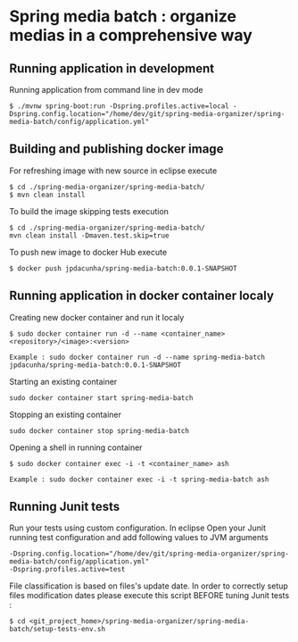 # Spring media batch : organize medias in a comprehensive way

## Running application in development

Running application from command line in dev mode

```shell
$ ./mvnw spring-boot:run -Dspring.profiles.active=local -Dspring.config.location="/home/dev/git/spring-media-organizer/spring-media-batch/config/application.yml"
```

## Building and publishing docker image

For refreshing image with new source in eclipse execute 

```shell
$ cd ./spring-media-organizer/spring-media-batch/
$ mvn clean install
```

To build the image skipping tests execution
```shell
$ cd ./spring-media-organizer/spring-media-batch/
mvn clean install -Dmaven.test.skip=true
```

To push new image to docker Hub execute

```shell
$ docker push jpdacunha/spring-media-batch:0.0.1-SNAPSHOT
```

## Running application in docker container localy

Creating new docker container and run it localy

```shell
$ sudo docker container run -d --name <container_name> <repository>/<image>:<version> 
```

    Example : sudo docker container run -d --name spring-media-batch jpdacunha/spring-media-batch:0.0.1-SNAPSHOT 

Starting an existing container

```shell
sudo docker container start spring-media-batch
```

Stopping an existing container

```shell
sudo docker container stop spring-media-batch
```

Opening a shell in running container

```shell
$ sudo docker container exec -i -t <container_name> ash
```
    Example : sudo docker container exec -i -t spring-media-batch ash

## Running Junit tests

Run your tests using custom configuration. In eclipse Open your Junit running test configuration and add following values to JVM arguments

```shell
-Dspring.config.location="/home/dev/git/spring-media-organizer/spring-media-batch/config/application.yml"
-Dspring.profiles.active=test
```

File classification is based on files's update date. In order to correctly setup files modification dates please execute this script BEFORE tuning Junit tests :

```shell
$ cd <git_project_home>/spring-media-organizer/spring-media-batch/setup-tests-env.sh
```